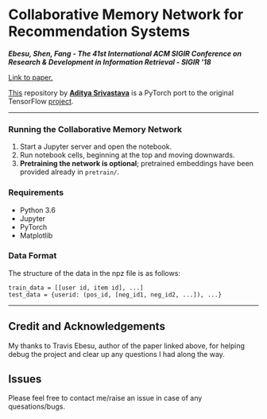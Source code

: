 # Collaborative Memory Network for Recommendation Systems

**_Ebesu, Shen, Fang - The 41st International ACM SIGIR Conference on Research & Development in Information Retrieval - SIGIR '18_**

[Link to paper.](https://arxiv.org/pdf/1804.10862.pdf)

[This](https://github.com/IamAdiSri/cmn4recosys) repository by [**Aditya Srivastava**](https://github.com/IamAdiSri/) is a PyTorch port to the original TensorFlow [project](https://github.com/tebesu/CollaborativeMemoryNetwork).

____

### Running the Collaborative Memory Network

1. Start a Jupyter server and open the notebook. 
2. Run notebook cells, beginning at the top and moving downwards.
3. **Pretraining the network is optional**; pretrained embeddings have been provided already in `pretrain/`.

### Requirements
* Python 3.6
* Jupyter
* PyTorch
* Matplotlib

### Data Format

The structure of the data in the npz file is as follows:

```
train_data = [[user id, item id], ...]
test_data = {userid: (pos_id, [neg_id1, neg_id2, ...]), ...}
```

____

## Credit and Acknowledgements

My thanks to Travis Ebesu, author of the paper linked above, for helping debug the project and clear up any questions I had along the way.

## Issues

Please feel free to contact me/raise an issue in case of any quesations/bugs.

